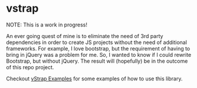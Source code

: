 # vstrap
NOTE: This is a work in progress!

An ever going quest of mine is to eliminate the need of 3rd party dependencies in order to create JS projects without the need of additional frameworks.   For example, I love bootstrap, but the requirement of having to bring in jQuery was a problem for me.  So, I wanted to know if I could rewrite Bootstrap, but without jQuery.   The result will (hopefully) be in the outcome of this repo project.

Checkout [vStrap Examples](https://github.com/infolock/vstrap-examples) for some examples of how to use this library.  
